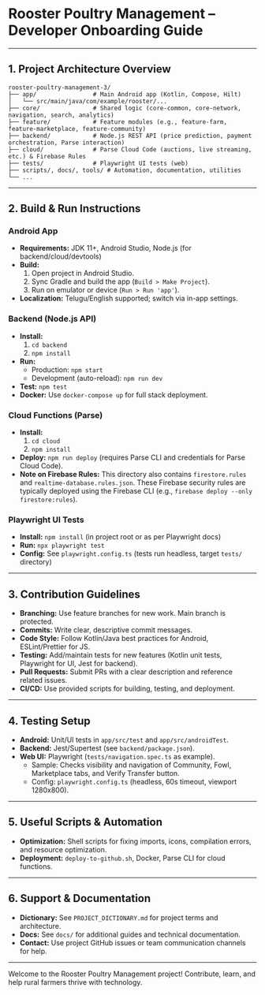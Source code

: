 # Rooster Poultry Management – Developer Onboarding Guide

---

## 1. Project Architecture Overview

```
rooster-poultry-management-3/
├── app/                # Main Android app (Kotlin, Compose, Hilt)
│   └── src/main/java/com/example/rooster/...
├── core/               # Shared logic (core-common, core-network, navigation, search, analytics)
├── feature/            # Feature modules (e.g., feature-farm, feature-marketplace, feature-community)
├── backend/            # Node.js REST API (price prediction, payment orchestration, Parse interaction)
├── cloud/              # Parse Cloud Code (auctions, live streaming, etc.) & Firebase Rules
├── tests/              # Playwright UI tests (web)
├── scripts/, docs/, tools/ # Automation, documentation, utilities
└── ...
```

---

## 2. Build & Run Instructions

### Android App
- **Requirements:** JDK 11+, Android Studio, Node.js (for backend/cloud/devtools)
- **Build:**
  1. Open project in Android Studio.
  2. Sync Gradle and build the app (`Build > Make Project`).
  3. Run on emulator or device (`Run > Run 'app'`).
- **Localization:** Telugu/English supported; switch via in-app settings.

### Backend (Node.js API)
- **Install:**
  1. `cd backend`
  2. `npm install`
- **Run:**
  - Production: `npm start`
  - Development (auto-reload): `npm run dev`
- **Test:** `npm test`
- **Docker:** Use `docker-compose up` for full stack deployment.

### Cloud Functions (Parse)
- **Install:**
  1. `cd cloud`
  2. `npm install`
- **Deploy:** `npm run deploy` (requires Parse CLI and credentials for Parse Cloud Code).
- **Note on Firebase Rules:** This directory also contains `firestore.rules` and `realtime-database.rules.json`. These Firebase security rules are typically deployed using the Firebase CLI (e.g., `firebase deploy --only firestore:rules`).

### Playwright UI Tests
- **Install:** `npm install` (in project root or as per Playwright docs)
- **Run:** `npx playwright test`
- **Config:** See `playwright.config.ts` (tests run headless, target `tests/` directory)

---

## 3. Contribution Guidelines
- **Branching:** Use feature branches for new work. Main branch is protected.
- **Commits:** Write clear, descriptive commit messages.
- **Code Style:** Follow Kotlin/Java best practices for Android, ESLint/Prettier for JS.
- **Testing:** Add/maintain tests for new features (Kotlin unit tests, Playwright for UI, Jest for backend).
- **Pull Requests:** Submit PRs with a clear description and reference related issues.
- **CI/CD:** Use provided scripts for building, testing, and deployment.

---

## 4. Testing Setup
- **Android:** Unit/UI tests in `app/src/test` and `app/src/androidTest`.
- **Backend:** Jest/Supertest (see `backend/package.json`).
- **Web UI:** Playwright (`tests/navigation.spec.ts` as example).
  - Sample: Checks visibility and navigation of Community, Fowl, Marketplace tabs, and Verify Transfer button.
  - Config: `playwright.config.ts` (headless, 60s timeout, viewport 1280x800).

---

## 5. Useful Scripts & Automation
- **Optimization:** Shell scripts for fixing imports, icons, compilation errors, and resource optimization.
- **Deployment:** `deploy-to-github.sh`, Docker, Parse CLI for cloud functions.

---

## 6. Support & Documentation
- **Dictionary:** See `PROJECT_DICTIONARY.md` for project terms and architecture.
- **Docs:** See `docs/` for additional guides and technical documentation.
- **Contact:** Use project GitHub issues or team communication channels for help.

---

Welcome to the Rooster Poultry Management project! Contribute, learn, and help rural farmers thrive with technology.
